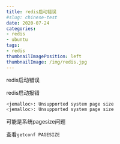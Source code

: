 ```yaml
---
title: redis启动错误
#slug: chinese-test
date: 2020-07-24
categories:
- redis
- ubuntu
tags:
- redis
thumbnailImagePosition: left
thumbnailImage: /img/redis.jpg
---
```

redis启动错误
<!--more-->


redis启动报错
```bash
<jemalloc>: Unsupported system page size
<jemalloc>: Unsupported system page size
```
可能是系统pagesize问题

查看`getconf PAGESIZE`

